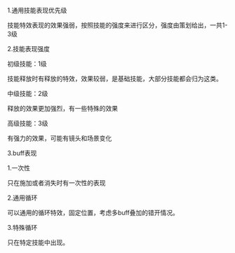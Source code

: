 1.通用技能表现优先级

技能特效表现的效果强弱，按照技能的强度来进行区分，强度由策划给出，一共1-3级



2.技能表现强度

初级技能：1级

技能释放时有释放的特效，效果较弱，是基础技能，大部分技能都会归为这类。



中级技能：2级

释放的效果更加强烈，有一些特殊的效果



高级技能：3级

有强力的效果，可能有镜头和场景变化





3.buff表现

1.一次性

只在施加或者消失时有一次性的表现



2.通用循环

可以通用的循环特效，固定位置，考虑多buff叠加的错开情况。



3.特殊循环

只在特定技能中出现。

